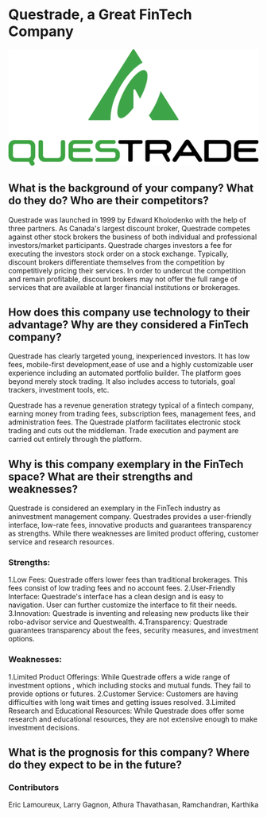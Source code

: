 
# Questrade, a Great FinTech Company
![Questrade](Questrade_logo.svg.png)

## What is the background of your company? What do they do? Who are their competitors?

Questrade was launched in 1999 by Edward Kholodenko with the help of three partners. As Canada's largest discount broker, Questrade competes  against other stock brokers  the business of both individual and professional investors/market participants. Questrade charges investors a fee for executing the investors stock order on a stock exchange. Typically, discount brokers differentiate themselves from the competition by competitively pricing their services. In order to undercut the competition and remain profitable, discount brokers may not offer the full range of services that are available at larger financial institutions or brokerages. 

## How does this company use technology to their advantage? Why are they considered a FinTech company?
Questrade has clearly targeted young, inexperienced investors. It has low fees, mobile-first development,ease of use and a highly customizable user experience including an automated portfolio builder. The platform goes beyond merely stock trading. It also includes access to tutorials, goal trackers, investment tools, etc. 

Questrade has a revenue generation strategy typical of a fintech company, earning money from trading fees, subscription fees, management fees, and administration fees. The Questrade platform facilitates electronic stock trading and cuts out the middleman. Trade execution and payment are carried out entirely through the platform. 

## Why is this company exemplary in the FinTech space? What are their strengths and weaknesses? 

Questrade is considered an exemplary in the FinTech industry as aninvestment management company. Questrades provides a user-friendly interface, low-rate fees, innovative products and guarantees transparency as strengths. While there weaknesses are limited product offering, customer service and research resources.

### Strengths:

1.Low Fees: Questrade offers lower fees than traditional brokerages. This fees consist of low trading fees and no account fees.
2.User-Friendly Interface: Questrade's interface has a clean design and is easy to navigation. User can further customize the interface to fit their needs.
3.Innovation: Questrade is inventing and releasing new products like their robo-advisor service and Questwealth.
4.Transparency: Questrade guarantees transparency about the fees, security measures, and investment options.

### Weaknesses:

1.Limited Product Offerings: While Questrade offers a wide range of  investment options , which including stocks and mutual funds. They fail to provide options or futures.
2.Customer Service: Customers are having difficulties with long wait times and getting issues resolved.
3.Limited Research and Educational Resources: While Questrade does offer some research and educational resources, they are not extensive enough to make investment decisions.



## What is the prognosis for this company? Where do they expect to be in the future?



### Contributors
Eric Lamoureux, Larry Gagnon, Athura Thavathasan, Ramchandran, Karthika
